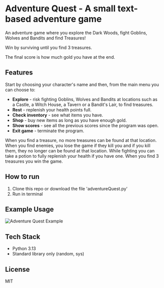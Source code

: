 # Adventure Quest - A small text-based adventure game
An adventure game where you explore the Dark Woods, fight Goblins, Wolves and Bandits and find Treasures!

Win by surviving until you find 3 treasures.

The final score is how much gold you have at the end.

## Features
Start by choosing your character's name and then, from the main menu you can choose to:
- **Explore** - risk fighting Goblins, Wolves and Bandits at locations such as a
Castle, a Witch House, a Tavern or a Bandit's Lair, to find treasures.
- **Rest** - replenish your health points full.
- **Check inventory** - see what items you have.
- **Shop** - buy new items as long as you have enough gold.
- **Show scores** - see all the previous scores since the program was open.
- **Exit game** - terminate the program.

When you find a treasure, no more treasures can be found at that location. When you find
enemies, you lose the game if they kill you and if you kill them, they no longer can be
found at that location. While fighting you can take a potion to fully replenish your health
if you have one. When you find 3 treasures you win the game.

## How to run
1. Clone this repo or download the file 'adventureQuest.py'
2. Run in terminal

## Example Usage
![Adventure Quest Example](https://github.com/user-attachments/assets/da9a5fb5-4bc6-40fc-aec6-766d40c30883)

## Tech Stack
- Python 3.13
- Standard library only (random, sys)

## License
MIT
